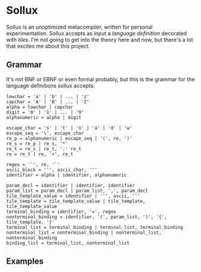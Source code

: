 # Sollux
Sollux is an unoptimized metacompiler, written for personal experimentation.
Sollux accepts as input a *language definition* decorated with *tiles*.
I'm not going to get into the theory here and now, 
but there's a lot that excites me about this project.

## Grammar
It's not BNF or EBNF or even formal probably, 
but this is the grammar for the language definitions
sollux accepts:
```
lowchar = 'a' | 'b' | ... | 'z'
capchar = 'A' | 'B' | ... | 'Z'
alpha = lowchar | capchar
digit = '0' | '1' | ... | '9'
alphanumeric = alpha | digit

escape_char = 's' | 't' | 'n' | 'a' | 'd' | 'w'
escape_seq = '\', escape_char
re_p = alphanumeric | escape_seq | '(', re, ')'
re_s = re_p | re_s, '*'
re_t = re_s | re_t, '.' re_t
re = re_t | re, '+', re_t

regex = '`', re, '`'
ascii_block = ''', ascii_char, '''
identifier = alpha | identifier, alphanumeric

param_decl = identifier | identifier, identifier
param_list = param_decl | param_list, ',', param_decl
tile_template_value = identifier | ''', ascii, '''
tile_template = tile_template_value | tile_template, tile_template_value
terminal_binding = identifier, '=', regex
nonterminal_binding = identifier, '(', param_list, ')', '{', tile_template, '}'
terminal_list = terminal_binding | terminal_list, terminal_binding
nonterminal_list = nonterminal_binding | nonterminal_list, nonterminal_binding
binding_list = terminal_list, nonterminal_list
```

## Examples

